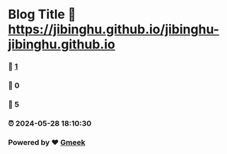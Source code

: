 # Blog Title :link: https://jibinghu.github.io/jibinghu-jibinghu.github.io 
### :page_facing_up: [1](https://jibinghu.github.io/jibinghu-jibinghu.github.io/tag.html) 
### :speech_balloon: 0 
### :hibiscus: 5 
### :alarm_clock: 2024-05-28 18:10:30 
### Powered by :heart: [Gmeek](https://github.com/Meekdai/Gmeek)
